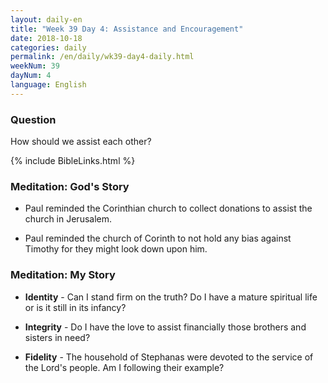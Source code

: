 ```yaml
---
layout: daily-en
title: "Week 39 Day 4: Assistance and Encouragement"
date: 2018-10-18 
categories: daily
permalink: /en/daily/wk39-day4-daily.html
weekNum: 39
dayNum: 4
language: English
---
```


### Question     
How should we assist each other?

{% include BibleLinks.html %} 

### Meditation: God's Story   
+ Paul reminded the Corinthian church to collect donations to assist the church in Jerusalem. 

+ Paul reminded the church of Corinth to not hold any bias against Timothy for they might look down upon him.  

### Meditation: My Story   
+ **Identity** - Can I stand firm on the truth? Do I have a mature spiritual life or is it still in its infancy? 

+ **Integrity** - Do I have the love to assist financially those brothers and sisters in need? 

+ **Fidelity** - The household of Stephanas were devoted to the service of the Lord's people. Am I following their example? 

